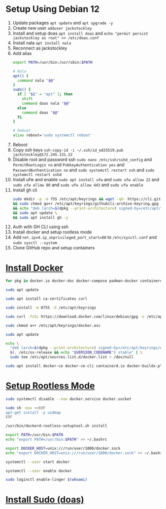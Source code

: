 # Setup Using Debian 12
1. Update packages `apt update` and `apt upgrade -y`
2. Create new user `adduser jackstockley`
3. Install and setup doas `apt install doas` and `echo "permit persist jackstockley as root" >> /etc/doas.conf`
4. Install nala `apt install nala`
5. Reconnect as jackstockley
6. Add alias 
    ```bash
   export PATH=/usr/bin:/usr/sbin:$PATH
   
    # Nala
    apt() {
      command nala "$@"
    }
    sudo() {
      if [ "$1" = "apt" ]; then
        shift
        command doas nala "$@"
      else
        command doas "$@"
      fi
    }
   
   # Reboot
   alias reboot='sudo systemctl reboot'
   ```
7. Reboot
8. Copy ssh keys `ssh-copy-id -i ~/.ssh/id_ed25519.pub jackstockley@172.245.131.22`
9. Disable root and password ssh `sudo nano /etc/ssh/sshd_config` and `PermitRootLogin no` and 
   `PubkeyAuthentication yes` and `PasswordAuthentication no` and `sudo systemctl restart ssh` and `sudo systemctl restart sshd`
10. Install ufw and enable `sudo apt install ufw` and `sudo ufw allow 22` and `sudo ufw allow 80` and `sudo ufw allow 443` 
    and `sudo ufw enable`
11. Install gh cli 
    ```bash
    sudo mkdir -p -m 755 /etc/apt/keyrings && wget -qO- https://cli.github.com/packages/githubcli-archive-keyring.gpg | sudo tee /etc/apt/keyrings/githubcli-archive-keyring.gpg > /dev/null \
    && sudo chmod go+r /etc/apt/keyrings/githubcli-archive-keyring.gpg \
    && echo "deb [arch=$(dpkg --print-architecture) signed-by=/etc/apt/keyrings/githubcli-archive-keyring.gpg] https://cli.github.com/packages stable main" | sudo tee /etc/apt/sources.list.d/github-cli.list > /dev/null \
    && sudo apt update \
    && sudo apt install gh -y
    ```
12. Auth with GH CLI using ssh
13. Install docker and setup rootless mode
14. Add `net.ipv4.ip_unprivileged_port_start=80` to `/etc/sysctl.conf` and `sudo sysctl --system`
15. Clone GitHub repo and setup containers


# [Install Docker](https://docs.docker.com/engine/install/debian/)
```bash
for pkg in docker.io docker-doc docker-compose podman-docker containerd runc; do sudo apt-get remove $pkg; done
```
```bash
sudo apt update
```
```bash
sudo apt install ca-certificates curl
```
```bash
sudo install -m 0755 -d /etc/apt/keyrings
```
```bash
sudo curl -fsSL https://download.docker.com/linux/debian/gpg -o /etc/apt/keyrings/docker.asc
```
```bash
sudo chmod a+r /etc/apt/keyrings/docker.asc
```
```bash
sudo apt update
```
```bash
echo \
  "deb [arch=$(dpkg --print-architecture) signed-by=/etc/apt/keyrings/docker.asc] https://download.docker.com/linux/debian \
  $(. /etc/os-release && echo "$VERSION_CODENAME") stable" | \
  sudo tee /etc/apt/sources.list.d/docker.list > /dev/null
```
```bash
sudo apt install docker-ce docker-ce-cli containerd.io docker-buildx-plugin docker-compose-plugin
```

# [Setup Rootless Mode](https://docs.docker.com/engine/security/rootless/#install)
```bash
sudo systemctl disable --now docker.service docker.socket
```
```bash
sudo sh -eux <<EOF
apt-get install -y uidmap
EOF
```
```bash
/usr/bin/dockerd-rootless-setuptool.sh install
```
```bash
export PATH=/usr/bin:$PATH
echo "export PATH=/usr/bin:$PATH" >> ~/.bashrc
```
```bash
export DOCKER_HOST=unix:///run/user/1000/docker.sock
echo "export DOCKER_HOST=unix:///run/user/1000/docker.sock" >> ~/.bashrc
```
```bash
systemctl --user start docker
```
```bash
systemctl --user enable docker
```
```bash
sudo loginctl enable-linger $(whoami)
```

# [Install Sudo (doas)](https://www.makeuseof.com/how-to-install-and-use-doas/)

